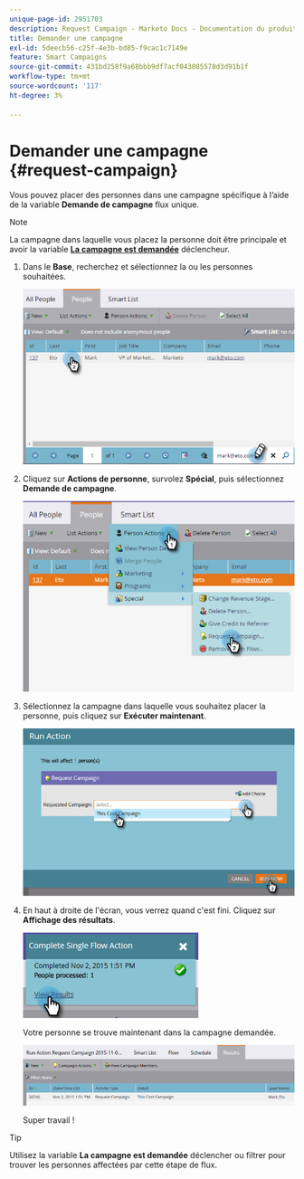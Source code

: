 ```yaml
---
unique-page-id: 2951703
description: Request Campaign - Marketo Docs - Documentation du produit
title: Demander une campagne
exl-id: 5deecb56-c25f-4e3b-bd85-f9cac1c7149e
feature: Smart Campaigns
source-git-commit: 431bd258f9a68bbb9df7acf043085578d3d91b1f
workflow-type: tm+mt
source-wordcount: '117'
ht-degree: 3%

---
```


# Demander une campagne {#request-campaign}

Vous pouvez placer des personnes dans une campagne spécifique à l’aide de la variable **Demande de campagne** flux unique.

>[!NOTE]
>
>La campagne dans laquelle vous placez la personne doit être principale et avoir la variable **[La campagne est demandée](/help/marketo/product-docs/core-marketo-concepts/smart-campaigns/using-smart-campaigns/setting-up-a-trigger-smart-campaign-for-sales-using-campaign-is-requested.md)** déclencheur.

1. Dans le **Base**, recherchez et sélectionnez la ou les personnes souhaitées.

   ![](assets/one-5.png)

1. Cliquez sur **Actions de personne**, survolez **Spécial**, puis sélectionnez **Demande de campagne**.

   ![](assets/two-5.png)

1. Sélectionnez la campagne dans laquelle vous souhaitez placer la personne, puis cliquez sur **Exécuter maintenant**.

   ![](assets/three-4.png)

1. En haut à droite de l&#39;écran, vous verrez quand c&#39;est fini. Cliquez sur **Affichage des résultats**.

   ![](assets/four-4.png)

   Votre personne se trouve maintenant dans la campagne demandée.

   ![](assets/five-1.png)

   Super travail !

>[!TIP]
>
>Utilisez la variable **La campagne est demandée** déclencher ou filtrer pour trouver les personnes affectées par cette étape de flux.
